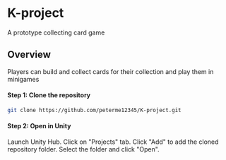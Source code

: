 # K-project

A prototype collecting card game

## Overview

Players can build and collect cards for their collection and play them in minigames 

#### Step 1: Clone the repository

```bash
git clone https://github.com/peterme12345/K-project.git
```

#### Step 2: Open in Unity 

Launch Unity Hub.
Click on "Projects" tab.
Click "Add" to add the cloned repository folder.
Select the folder and click "Open".
